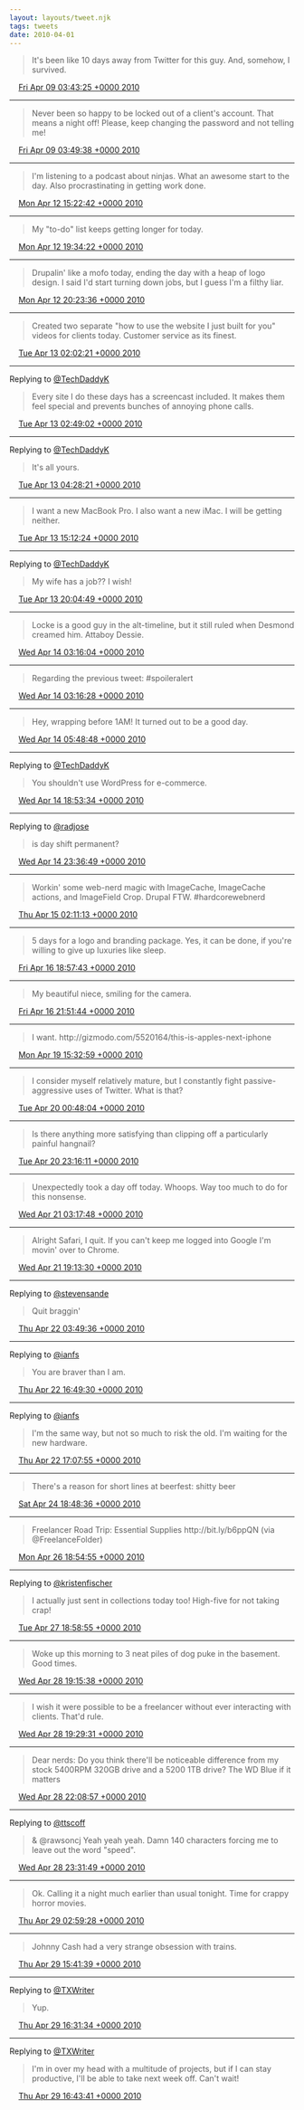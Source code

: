 ```yaml
---
layout: layouts/tweet.njk
tags: tweets
date: 2010-04-01
---
```


> It's been like 10 days away from Twitter for this guy\. And, somehow, I survived\.

<img src="/img/tweet-media/tweet.ico" width="12" /> [Fri Apr 09 03:43:25 +0000 2010](https://twitter.com/timwasson/status/11861406033)

----

> Never been so happy to be locked out of a client's account\. That means a night off\! Please, keep changing the password and not telling me\!

<img src="/img/tweet-media/tweet.ico" width="12" /> [Fri Apr 09 03:49:38 +0000 2010](https://twitter.com/timwasson/status/11861677459)

----

> I'm listening to a podcast about ninjas\. What an awesome start to the day\. Also procrastinating in getting work done\.

<img src="/img/tweet-media/tweet.ico" width="12" /> [Mon Apr 12 15:22:42 +0000 2010](https://twitter.com/timwasson/status/12051432602)

----

> My "to\-do" list keeps getting longer for today\.

<img src="/img/tweet-media/tweet.ico" width="12" /> [Mon Apr 12 19:34:22 +0000 2010](https://twitter.com/timwasson/status/12062233442)

----

> Drupalin' like a mofo today, ending the day with a heap of logo design\. I said I'd start turning down jobs, but I guess I'm a filthy liar\.

<img src="/img/tweet-media/tweet.ico" width="12" /> [Mon Apr 12 20:23:36 +0000 2010](https://twitter.com/timwasson/status/12064228580)

----

> Created two separate "how to use the website I just built for you" videos for clients today\. Customer service as its finest\.

<img src="/img/tweet-media/tweet.ico" width="12" /> [Tue Apr 13 02:02:21 +0000 2010](https://twitter.com/timwasson/status/12079712369)

----

Replying to [@TechDaddyK](https://twitter.com/TechDaddyK/status/12081343935)

> Every site I do these days has a screencast included\. It makes them feel special and prevents bunches of annoying phone calls\.

<img src="/img/tweet-media/tweet.ico" width="12" /> [Tue Apr 13 02:49:02 +0000 2010](https://twitter.com/timwasson/status/12081942173)

----

Replying to [@TechDaddyK](https://twitter.com/TechDaddyK/status/12086022283)

> It's all yours\.

<img src="/img/tweet-media/tweet.ico" width="12" /> [Tue Apr 13 04:28:21 +0000 2010](https://twitter.com/timwasson/status/12086379793)

----

> I want a new MacBook Pro\. I also want a new iMac\. I will be getting neither\.

<img src="/img/tweet-media/tweet.ico" width="12" /> [Tue Apr 13 15:12:24 +0000 2010](https://twitter.com/timwasson/status/12108687735)

----

Replying to [@TechDaddyK](https://twitter.com/TechDaddyK/status/12110800161)

> My wife has a job?? I wish\!

<img src="/img/tweet-media/tweet.ico" width="12" /> [Tue Apr 13 20:04:49 +0000 2010](https://twitter.com/timwasson/status/12121704563)

----

> Locke is a good guy in the alt\-timeline, but it still ruled when Desmond creamed him\. Attaboy Dessie\.

<img src="/img/tweet-media/tweet.ico" width="12" /> [Wed Apr 14 03:16:04 +0000 2010](https://twitter.com/timwasson/status/12142015812)

----

> Regarding the previous tweet: \#spoileralert

<img src="/img/tweet-media/tweet.ico" width="12" /> [Wed Apr 14 03:16:28 +0000 2010](https://twitter.com/timwasson/status/12142036005)

----

> Hey, wrapping before 1AM\! It turned out to be a good day\.

<img src="/img/tweet-media/tweet.ico" width="12" /> [Wed Apr 14 05:48:48 +0000 2010](https://twitter.com/timwasson/status/12148120953)

----

Replying to [@TechDaddyK](https://twitter.com/TechDaddyK/status/12176827103)

> You shouldn't use WordPress for e\-commerce\.

<img src="/img/tweet-media/tweet.ico" width="12" /> [Wed Apr 14 18:53:34 +0000 2010](https://twitter.com/timwasson/status/12178370894)

----

Replying to [@radjose](https://twitter.com/RadleyJPhoenix/status/12190370859)

> is day shift permanent?

<img src="/img/tweet-media/tweet.ico" width="12" /> [Wed Apr 14 23:36:49 +0000 2010](https://twitter.com/timwasson/status/12190753174)

----

> Workin' some web\-nerd magic with ImageCache, ImageCache actions, and ImageField Crop\. Drupal FTW\. \#hardcorewebnerd

<img src="/img/tweet-media/tweet.ico" width="12" /> [Thu Apr 15 02:11:13 +0000 2010](https://twitter.com/timwasson/status/12198415480)

----

> 5 days for a logo and branding package\. Yes, it can be done, if you're willing to give up luxuries like sleep\.

<img src="/img/tweet-media/tweet.ico" width="12" /> [Fri Apr 16 18:57:43 +0000 2010](https://twitter.com/timwasson/status/12299052575)

----

> My beautiful niece, smiling for the camera\.

<img src="/img/tweet-media/tweet.ico" width="12" /> [Fri Apr 16 21:51:44 +0000 2010](https://twitter.com/timwasson/status/12306374430)

----

> I want\. http://gizmodo\.com/5520164/this\-is\-apples\-next\-iphone

<img src="/img/tweet-media/tweet.ico" width="12" /> [Mon Apr 19 15:32:59 +0000 2010](https://twitter.com/timwasson/status/12461582754)

----

> I consider myself relatively mature, but I constantly fight passive\-aggressive uses of Twitter\. What is that?

<img src="/img/tweet-media/tweet.ico" width="12" /> [Tue Apr 20 00:48:04 +0000 2010](https://twitter.com/timwasson/status/12486264544)

----

> Is there anything more satisfying than clipping off a particularly painful hangnail?

<img src="/img/tweet-media/tweet.ico" width="12" /> [Tue Apr 20 23:16:11 +0000 2010](https://twitter.com/timwasson/status/12543237811)

----

> Unexpectedly took a day off today\. Whoops\. Way too much to do for this nonsense\.

<img src="/img/tweet-media/tweet.ico" width="12" /> [Wed Apr 21 03:17:48 +0000 2010](https://twitter.com/timwasson/status/12554779263)

----

> Alright Safari, I quit\. If you can't keep me logged into Google I'm movin' over to Chrome\.

<img src="/img/tweet-media/tweet.ico" width="12" /> [Wed Apr 21 19:13:30 +0000 2010](https://twitter.com/timwasson/status/12592984785)

----

Replying to [@stevensande](https://twitter.com/@stevensande/status/12617176020)

> Quit braggin'

<img src="/img/tweet-media/tweet.ico" width="12" /> [Thu Apr 22 03:49:36 +0000 2010](https://twitter.com/timwasson/status/12618090242)

----

Replying to [@ianfs](https://twitter.com/ianfs/status/12647591238)

> You are braver than I am\.

<img src="/img/tweet-media/tweet.ico" width="12" /> [Thu Apr 22 16:49:30 +0000 2010](https://twitter.com/timwasson/status/12649374513)

----

Replying to [@ianfs](https://twitter.com/ianfs/status/12649741850)

> I'm the same way, but not so much to risk the old\. I'm waiting for the new hardware\.

<img src="/img/tweet-media/tweet.ico" width="12" /> [Thu Apr 22 17:07:55 +0000 2010](https://twitter.com/timwasson/status/12650261105)

----

> There's a reason for short lines at beerfest: shitty beer

<img src="/img/tweet-media/tweet.ico" width="12" /> [Sat Apr 24 18:48:36 +0000 2010](https://twitter.com/timwasson/status/12777921472)

----

> Freelancer Road Trip: Essential Supplies http://bit\.ly/b6ppQN \(via @FreelanceFolder\)

<img src="/img/tweet-media/tweet.ico" width="12" /> [Mon Apr 26 18:54:55 +0000 2010](https://twitter.com/timwasson/status/12898711932)

----

Replying to [@kristenfischer](https://twitter.com/@kristenfischer/status/12959095449)

> I actually just sent in collections today too\! High\-five for not taking crap\!

<img src="/img/tweet-media/tweet.ico" width="12" /> [Tue Apr 27 18:58:55 +0000 2010](https://twitter.com/timwasson/status/12959621515)

----

> Woke up this morning to 3 neat piles of dog puke in the basement\. Good times\.

<img src="/img/tweet-media/tweet.ico" width="12" /> [Wed Apr 28 19:15:38 +0000 2010](https://twitter.com/timwasson/status/13023241050)

----

> I wish it were possible to be a freelancer without ever interacting with clients\. That'd rule\.

<img src="/img/tweet-media/tweet.ico" width="12" /> [Wed Apr 28 19:29:31 +0000 2010](https://twitter.com/timwasson/status/13023859812)

----

> Dear nerds: Do you think there'll be noticeable difference from my stock 5400RPM 320GB drive and a 5200 1TB drive? The WD Blue if it matters

<img src="/img/tweet-media/tweet.ico" width="12" /> [Wed Apr 28 22:08:57 +0000 2010](https://twitter.com/timwasson/status/13031082738)

----

Replying to [@ttscoff](https://twitter.com/ttscoff/status/13033378287)

> & @rawsoncj Yeah yeah yeah\. Damn 140 characters forcing me to leave out the word "speed"\.

<img src="/img/tweet-media/tweet.ico" width="12" /> [Wed Apr 28 23:31:49 +0000 2010](https://twitter.com/timwasson/status/13034922375)

----

> Ok\. Calling it a night much earlier than usual tonight\. Time for crappy horror movies\.

<img src="/img/tweet-media/tweet.ico" width="12" /> [Thu Apr 29 02:59:28 +0000 2010](https://twitter.com/timwasson/status/13045977707)

----

> Johnny Cash had a very strange obsession with trains\.

<img src="/img/tweet-media/tweet.ico" width="12" /> [Thu Apr 29 15:41:39 +0000 2010](https://twitter.com/timwasson/status/13075202487)

----

Replying to [@TXWriter](https://twitter.com/TXWriter/status/13077519004)

> Yup\.

<img src="/img/tweet-media/tweet.ico" width="12" /> [Thu Apr 29 16:31:34 +0000 2010](https://twitter.com/timwasson/status/13077624554)

----

Replying to [@TXWriter](https://twitter.com/TXWriter/status/13078062475)

> I'm in over my head with a multitude of projects, but if I can stay productive, I'll be able to take next week off\. Can't wait\!

<img src="/img/tweet-media/tweet.ico" width="12" /> [Thu Apr 29 16:43:41 +0000 2010](https://twitter.com/timwasson/status/13078196590)